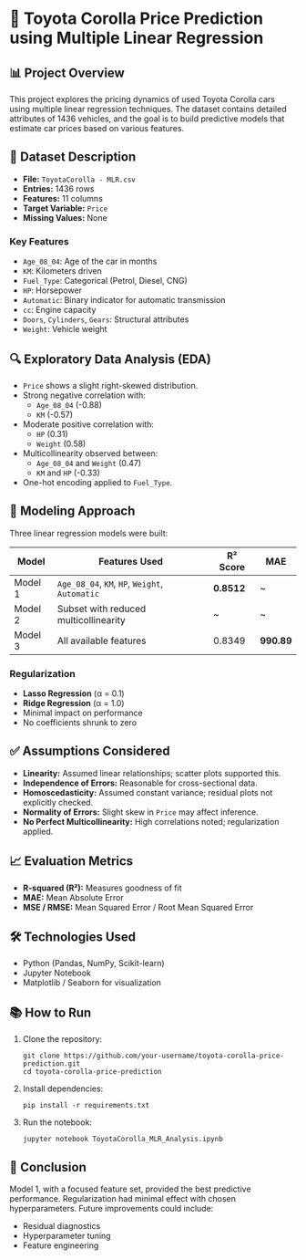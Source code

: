 <h1>🚗 Toyota Corolla Price Prediction using Multiple Linear Regression</h1>

<h2>📊 Project Overview</h2>
<p>This project explores the pricing dynamics of used Toyota Corolla cars using multiple linear regression techniques. The dataset contains detailed attributes of 1436 vehicles, and the goal is to build predictive models that estimate car prices based on various features.</p>

<h2>📁 Dataset Description</h2>
<ul>
  <li><strong>File:</strong> <code>ToyotaCorolla - MLR.csv</code></li>
  <li><strong>Entries:</strong> 1436 rows</li>
  <li><strong>Features:</strong> 11 columns</li>
  <li><strong>Target Variable:</strong> <code>Price</code></li>
  <li><strong>Missing Values:</strong> None</li>
</ul>

<h3>Key Features</h3>
<ul>
  <li><code>Age_08_04</code>: Age of the car in months</li>
  <li><code>KM</code>: Kilometers driven</li>
  <li><code>Fuel_Type</code>: Categorical (Petrol, Diesel, CNG)</li>
  <li><code>HP</code>: Horsepower</li>
  <li><code>Automatic</code>: Binary indicator for automatic transmission</li>
  <li><code>cc</code>: Engine capacity</li>
  <li><code>Doors</code>, <code>Cylinders</code>, <code>Gears</code>: Structural attributes</li>
  <li><code>Weight</code>: Vehicle weight</li>
</ul>

<h2>🔍 Exploratory Data Analysis (EDA)</h2>
<ul>
  <li><code>Price</code> shows a slight right-skewed distribution.</li>
  <li>Strong negative correlation with:
    <ul>
      <li><code>Age_08_04</code> (-0.88)</li>
      <li><code>KM</code> (-0.57)</li>
    </ul>
  </li>
  <li>Moderate positive correlation with:
    <ul>
      <li><code>HP</code> (0.31)</li>
      <li><code>Weight</code> (0.58)</li>
    </ul>
  </li>
  <li>Multicollinearity observed between:
    <ul>
      <li><code>Age_08_04</code> and <code>Weight</code> (0.47)</li>
      <li><code>KM</code> and <code>HP</code> (-0.33)</li>
    </ul>
  </li>
  <li>One-hot encoding applied to <code>Fuel_Type</code>.</li>
</ul>

<h2>🧠 Modeling Approach</h2>
<p>Three linear regression models were built:</p>

<table>
  <thead>
    <tr>
      <th>Model</th>
      <th>Features Used</th>
      <th>R² Score</th>
      <th>MAE</th>
    </tr>
  </thead>
  <tbody>
    <tr>
      <td>Model 1</td>
      <td><code>Age_08_04</code>, <code>KM</code>, <code>HP</code>, <code>Weight</code>, <code>Automatic</code></td>
      <td><strong>0.8512</strong></td>
      <td>~</td>
    </tr>
    <tr>
      <td>Model 2</td>
      <td>Subset with reduced multicollinearity</td>
      <td>~</td>
      <td>~</td>
    </tr>
    <tr>
      <td>Model 3</td>
      <td>All available features</td>
      <td>0.8349</td>
      <td><strong>990.89</strong></td>
    </tr>
  </tbody>
</table>

<h3>Regularization</h3>
<ul>
  <li><strong>Lasso Regression</strong> (α = 0.1)</li>
  <li><strong>Ridge Regression</strong> (α = 1.0)</li>
  <li>Minimal impact on performance</li>
  <li>No coefficients shrunk to zero</li>
</ul>

<h2>✅ Assumptions Considered</h2>
<ul>
  <li><strong>Linearity:</strong> Assumed linear relationships; scatter plots supported this.</li>
  <li><strong>Independence of Errors:</strong> Reasonable for cross-sectional data.</li>
  <li><strong>Homoscedasticity:</strong> Assumed constant variance; residual plots not explicitly checked.</li>
  <li><strong>Normality of Errors:</strong> Slight skew in <code>Price</code> may affect inference.</li>
  <li><strong>No Perfect Multicollinearity:</strong> High correlations noted; regularization applied.</li>
</ul>

<h2>📈 Evaluation Metrics</h2>
<ul>
  <li><strong>R-squared (R²):</strong> Measures goodness of fit</li>
  <li><strong>MAE:</strong> Mean Absolute Error</li>
  <li><strong>MSE / RMSE:</strong> Mean Squared Error / Root Mean Squared Error</li>
</ul>

<h2>🛠️ Technologies Used</h2>
<ul>
  <li>Python (Pandas, NumPy, Scikit-learn)</li>
  <li>Jupyter Notebook</li>
  <li>Matplotlib / Seaborn for visualization</li>
</ul>

<h2>📚 How to Run</h2>
<ol>
  <li>Clone the repository:
    <pre><code>git clone https://github.com/your-username/toyota-corolla-price-prediction.git
cd toyota-corolla-price-prediction</code></pre>
  </li>
  <li>Install dependencies:
    <pre><code>pip install -r requirements.txt</code></pre>
  </li>
  <li>Run the notebook:
    <pre><code>jupyter notebook ToyotaCorolla_MLR_Analysis.ipynb</code></pre>
  </li>
</ol>

<h2>📌 Conclusion</h2>
<p>Model 1, with a focused feature set, provided the best predictive performance. Regularization had minimal effect with chosen hyperparameters. Future improvements could include:</p>
<ul>
  <li>Residual diagnostics</li>
  <li>Hyperparameter tuning</li>
  <li>Feature engineering</li>
</ul>
